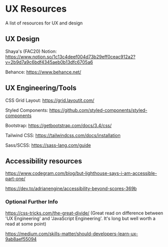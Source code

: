 # UX Resources
A list of resources for UX and design

## UX Design

Shaya's (FAC20) Notion: 
https://www.notion.so/1c13c4deef004d73b29eff0ceac912a2?v=2b9d7a9c6bdf4345aeb0b13dfc6705a6

Behance: 
https://www.behance.net/

## UX Engineering/Tools

CSS Grid Layout:
https://grid.layoutit.com/

Styled Components:
https://github.com/styled-components/styled-components

Bootstrap:
https://getbootstrap.com/docs/3.4/css/

Tailwind CSS:
https://tailwindcss.com/docs/installation

Sass/SCSS:
https://sass-lang.com/guide

## Accessibility resources

https://www.codegram.com/blog/but-lighthouse-says-i-am-accessible-part-one/

https://dev.to/adrianengine/accessibility-beyond-scores-369b

### Optional Further Info

https://css-tricks.com/the-great-divide/ (Great read on difference between 'UX Engineering' and 'JavaScript Engineering'. It's long but well worth a read at some point)

https://medium.com/skills-matter/should-developers-learn-ux-9ab8aef55094


